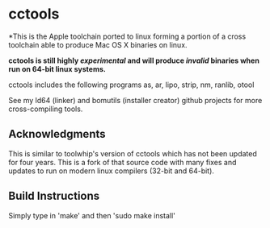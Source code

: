 cctools
========

*This is the Apple toolchain ported to linux forming a portion of a cross toolchain able to produce Mac OS X binaries on linux.

**cctools is still highly *experimental* and will produce *invalid* binaries when run on 64-bit linux systems.**

cctools includes the following programs as, ar, lipo, strip, nm, ranlib, otool

See my ld64 (linker) and bomutils (installer creator) github projects for more cross-compiling tools.

Acknowledgments
----------------
This is similar to toolwhip's version of cctools which has not been updated for four years. This is a fork of that source code with many fixes and updates to run on modern linux compilers (32-bit and 64-bit).

Build Instructions
------------------
Simply type in 'make' and then 'sudo make install'
